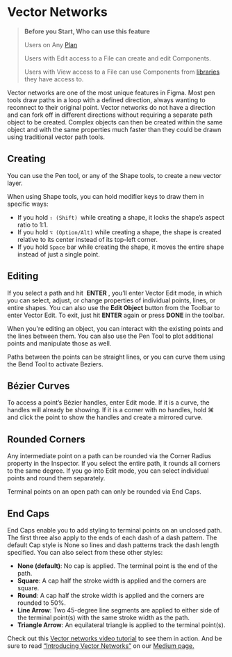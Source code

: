 # Vector Networks

>**Before you Start, Who can use this feature**
>
>Users on Any [Plan](https://help.figma.com/hc/en-us/articles/360040328273-Choose-a-Figma-Plan)
>
>Users with Edit access to a File can create and edit Components.
>
>Users with View access to a File can use Components from [libraries](https://help.figma.com/hc/en-us/articles/360025508373) they have access to.

Vector networks are one of the most unique features in Figma. Most pen tools draw paths in a loop with a defined direction, always wanting to reconnect to their original point. Vector networks do not have a direction and can fork off in different directions without requiring a separate path object to be created. Complex objects can then be created within the same object and with the same properties much faster than they could be drawn using traditional vector path tools.

## Creating

You can use the Pen tool, or any of the Shape tools, to create a new vector layer. 

When using Shape tools, you can hold modifier keys to draw them in specific ways:

*   If you hold `⇧ (Shift) `while creating a shape, it locks the shape’s aspect ratio to 1:1.
*   If you hold `⌥ (Option/Alt)` while creating a shape, the shape is created relative to its center instead of its top-left corner.
*   If you hold `Space` bar while creating the shape, it moves the entire shape instead of just a single point.

## Editing

If you select a path and hit  **ENTER** , you’ll enter Vector Edit mode, in which you can select, adjust, or change properties of individual points, lines, or entire shapes. You can also use the **Edit Object** button from the Toolbar to enter Vector Edit. To exit, just hit **ENTER** again or press **DONE** in the toolbar.

When you're editing an object, you can interact with the existing points and the lines between them. You can also use the Pen Tool to plot additional points and manipulate those as well. 

Paths between the points can be straight lines, or you can curve them using the Bend Tool to activate Beziers.

## Bézier Curves

To access a point’s Bézier handles, enter Edit mode. If it is a curve, the handles will already be showing. If it is a corner with no handles, hold ⌘ and click the point to show the handles and create a mirrored curve.

## Rounded Corners

Any intermediate point on a path can be rounded via the Corner Radius property in the Inspector. If you select the entire path, it rounds all corners to the same degree. If you go into Edit mode, you can select individual points and round them separately.

Terminal points on an open path can only be rounded via End Caps.

## End Caps

End Caps enable you to add styling to terminal points on an unclosed path. The first three also apply to the ends of each dash of a dash pattern. The default Cap style is None so lines and dash patterns track the dash length specified. You can also select from these other styles:

*   **None (default)**: No cap is applied. The terminal point is the end of the path.
*   **Square**: A cap half the stroke width is applied and the corners are square.
*   **Round**: A cap half the stroke width is applied and the corners are rounded to 50%.
*   **Line Arrow**: Two 45-degree line segments are applied to either side of the terminal point(s) with the same stroke width as the path.
*   **Triangle Arrow**: An equilateral triangle is applied to the terminal point(s).

Check out this [Vector networks video tutorial](https://www.youtube.com/watch?v=b-xDRjf5B-8) to see them in action. And be sure to read [“Introducing Vector Networks”](https://medium.com/figma-design/introducing-vector-networks-3b877d2b864f#.5ifjq3d5g) on our [Medium page.](https://medium.com/figma-design)
